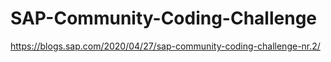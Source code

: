 # SAP-Community-Coding-Challenge

https://blogs.sap.com/2020/04/27/sap-community-coding-challenge-nr.2/
